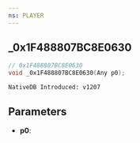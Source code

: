 ```yaml
---
ns: PLAYER
---
```

## _0x1F488807BC8E0630

```c
// 0x1F488807BC8E0630
void _0x1F488807BC8E0630(Any p0);
```

```
NativeDB Introduced: v1207
```

## Parameters
* **p0**:
